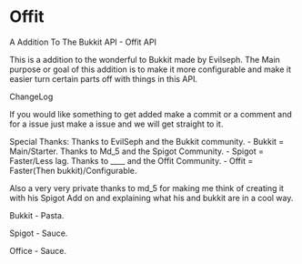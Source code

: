 Offit
=====

A Addition To The Bukkit API - Offit API

This is a addition to the wonderful to Bukkit made by Evilseph. The Main purpose or goal of this addition is to make it
more configurable and make it easier turn certain parts off with things in this API. 

ChangeLog






If you would like something to get added make a commit or a comment and for a issue just make a issue and we will get 
straight to it.


Special Thanks:
Thanks to EvilSeph and the Bukkit community. - Bukkit = Main/Starter.
Thanks to Md_5 and the Spigot Community.     - Spigot = Faster/Less lag.
Thanks to ____ and the Offit Community.      - Offit =  Faster(Then bukkit)/Configurable.                          

Also a very very private thanks to md_5 for making me think of creating it with his Spigot Add on and explaining what his
and bukkit are in a cool way.

Bukkit - Pasta.

Spigot - Sauce.

Office - Sauce.




